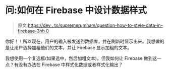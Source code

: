 # 问:如何在 Firebase 中设计数据样式

> 原文:[https://dev . to/supremerumham/question-how-to-style-data-in-firebase-3hh 0](https://dev.to/supremerumham/question-how-to-style-data-in-firebase-3hh0)

你好！！所以现在，用户的输入被发送到数据库，并在刷新时显示出来。我想做的是让用户选择加粗他们的文本，并让 Firebase 显示加粗的文本。

我想使用一个复选框(如果选中，然后加粗文本)，但我如何让 Firebase 做到这一点？有没有办法在 Firebase 中样式化数据或者样式化输出？